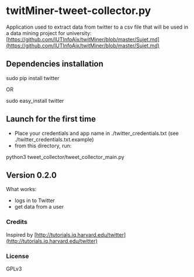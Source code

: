 twitMiner-tweet-collector.py
============================

Application used to extract data from twitter to a csv file that will be used in a data mining project for university:
[https://github.com/IUTInfoAix/twitMiner/blob/master/Sujet.md](https://github.com/IUTInfoAix/twitMiner/blob/master/Sujet.md)

## Dependencies installation
sudo pip install twitter

OR

sudo easy_install twitter

## Launch for the first time
- Place your credentials and app name in ./twitter\_credentials.txt (see ./twitter\_credentials.txt.example)
- from this directory, run:

python3 tweet\_collector/tweet\_collector_main.py

## Version 0.2.0
What works:

- logs in to Twitter
- get data from a user

### Credits
Inspired by [http://tutorials.iq.harvard.edu/twitter](http://tutorials.iq.harvard.edu/twitter)

### License
GPLv3
